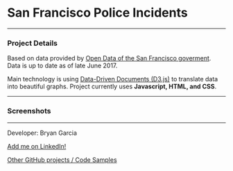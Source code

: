 # San Francisco Police Incidents

***
### Project Details

Based on data provided by [Open Data of the San Francisco goverment](https://data.sfgov.org/Public-Safety/Police-Department-Incidents/tmnf-yvry). Data is up to date as of late June 2017.

Main technology is using [Data-Driven Documents (D3.js)](https://d3js.org) to translate data into beautiful graphs. Project currently uses **Javascript, HTML, and CSS**. 

***
### Screenshots

***

Developer: Bryan Garcia

[Add me on LinkedIn!](https://www.linkedin.com/in/bryangarcia831 "LinkedIn")

[Other GitHub projects / Code Samples](https://github.com/bryangarcia831)